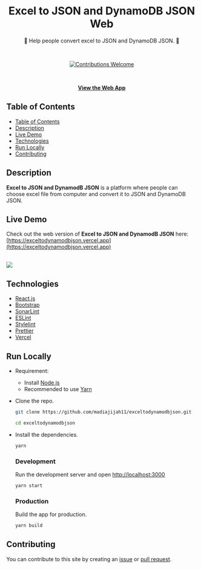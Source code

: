 <div align="center">
  <br>
  <h1><strong>Excel to JSON and DynamoDB JSON Web</strong></h1>
  <p>📄 Help people convert excel to JSON and DynamoDB JSON. 📄</p>
  <br>
  <p align="center">
    <a href="https://github.com/madiajijah11/exceltodynamodbjson/issues"><img alt="Contributions Welcome" src="https://img.shields.io/badge/contributions-welcome-blue.svg?style=flat"></a>
  </p>
  <br>
    
  [**View the Web App**](https://exceltodynamodbjson.vercel.app)
</div>

## Table of Contents

- [Table of Contents](#table-of-contents)
- [Description](#description)
- [Live Demo](#live-demo)
- [Technologies](#technologies)
- [Run Locally](#run-locally)
- [Contributing](#contributing)

## Description

**Excel to JSON and DynamodB JSON** is a platform where people can choose excel file from computer and convert it to JSON and DynamoDB JSON.

## Live Demo

Check out the web version of **Excel to JSON and DynamodB JSON** here: [https://exceltodynamodbjson.vercel.app](https://exceltodynamodbjson.vercel.app)

<br>
<img src="https://raw.githubusercontent.com/madiajijah11/exceltodynamodbjson/main/puglic/exceltodynamodbjson.jpg">
<br>

## Technologies

-   [React.js](https://reactjs.org)
-   [Bootstrap](https://getbootstrap.com)
-   [SonarLint](https://www.sonarsource.com)
-   [ESLint](https://eslint.org)
-   [Stylelint](https://stylelint.io)
-   [Prettier](https://prettier.io)
-   [Vercel](https://vercel.com)

## Run Locally

-   Requirement:

    -   Install [Node.js](https://nodejs.org)
    -   Recommended to use [Yarn](https://yarnpkg.com)

-   Clone the repo.

    ```bash
    git clone https://github.com/madiajijah11/exceltodynamodbjson.git
    ```

    ```bash
    cd exceltodynamodbjson
    ```

-   Install the dependencies.

    ```bash
    yarn
    ```

    ### Development

    Run the development server and open [http://localhost:3000](http://localhost:3000)

    ```bash
    yarn start
    ```

    ### Production

    Build the app for production.

    ```bash
    yarn build
    ```

## Contributing

You can contribute to this site by creating an [issue](https://github.com/madiajijah11/exceltodynamodbjson/issues) or [pull request](https://github.com/madiajijah11/exceltodynamodbjson/pulls).
